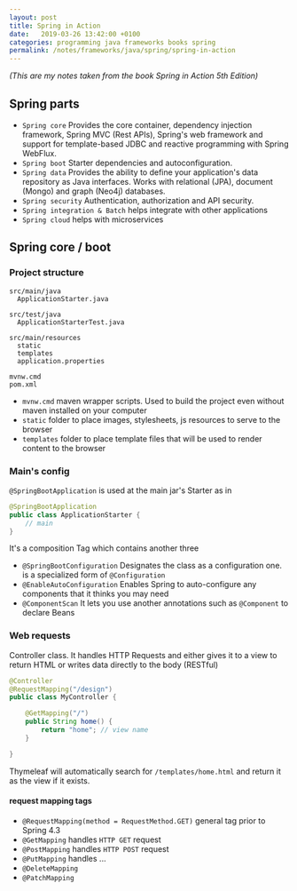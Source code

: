 ```yaml
---
layout: post
title: Spring in Action
date:   2019-03-26 13:42:00 +0100
categories: programming java frameworks books spring
permalink: /notes/frameworks/java/spring/spring-in-action
---
```

_(This are my notes taken from the book Spring in Action 5th Edition)_
## Spring parts
* `Spring core` Provides the core container, dependency injection framework, Spring MVC (Rest APIs), Spring's web framework and support for template-based JDBC and reactive programming with Spring WebFlux.  
* `Spring boot` Starter dependencies and autoconfiguration.
* `Spring data` Provides the ability to define your application's data repository as Java interfaces. Works with relational (JPA), document (Mongo) and graph (Neo4j) databases.
* `Spring security` Authentication, authorization and API security.
* `Spring integration & Batch` helps integrate with other applications
* `Spring cloud` helps with microservices

## Spring core / boot
### Project structure
    src/main/java
      ApplicationStarter.java

    src/test/java
      ApplicationStarterTest.java

    src/main/resources
      static
      templates
      application.properties

    mvnw.cmd
    pom.xml

* `mvnw.cmd` maven wrapper scripts. Used to build the project even without maven installed on your computer
* `static` folder to place images, stylesheets, js resources to serve to the browser
* `templates` folder to place template files that will be used to render content to the browser
<!--more-->

### Main's config
`@SpringBootApplication` is used at the main jar's Starter as in
~~~ java
@SpringBootApplication
public class ApplicationStarter {
    // main
}
~~~

It's a composition Tag which contains another three
* `@SpringBootConfiguration` Designates the class as a configuration one. is a specialized form of `@Configuration`
* `@EnableAutoConfiguration` Enables Spring to auto-configure any components that it thinks you may need
* `@ComponentScan` It lets you use another annotations such as `@Component` to declare Beans

### Web requests
Controller class. It handles HTTP Requests and either gives it to a view to return HTML or writes data directly to the body (RESTful)  

~~~java
@Controller
@RequestMapping("/design")
public class MyController {

    @GetMapping("/")
    public String home() {
        return "home"; // view name
    }

}
~~~

Thymeleaf will automatically search for `/templates/home.html` and return it as the view if it exists.

#### request mapping tags
* `@RequestMapping(method = RequestMethod.GET)` general tag prior to Spring 4.3
* `@GetMapping` handles `HTTP GET` request
* `@PostMapping` handles `HTTP POST` request
* `@PutMapping` handles ...
* `@DeleteMapping`
* `@PatchMapping`
